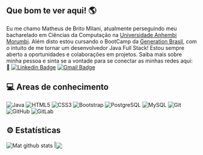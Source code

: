 ## Que bom te ver aqui! 🌎

Eu me chamo Matheus de Brito Milani, atualmente perseguindo meu bacharelado em Ciências da Computação na [Universidade Anhembi Morumbi](https://portal.anhembi.br).
Além disto estou cursando o BootCamp da [Generation Brasil](https://brazil.generation.org/sao-paulo/pessoa-desenvolvedora-web/), com o intuito de me tornar um desenvolvedor Java Full Stack!
Estou sempre aberto a oportunidades e colaborações em projetos. Saiba mais sobre minha pessoa e sinta se a vontade para se conectar as minhas redes aqui: 
🔗
[![Linkedin Badge](https://img.shields.io/badge/-MatheusMilani-blue?style=flat-square&logo=Linkedin&logoColor=white&link=https://www.linkedin.com/in/anirudhemmadi/)](https://www.linkedin.com/in/matheus-milani-287b781a4/)
[![Gmail Badge](https://img.shields.io/badge/-matheusdebritomilani@gmail.com-c14438?style=flat-square&logo=Gmail&logoColor=white&link=mailto:kanna6501@gmail.com)](matheusdebritomilani@gmail.com)
## 💻 Areas de conhecimento
![Java](https://img.shields.io/badge/-java-E34A86?style=flat-square&logo=java)
![HTML5](https://img.shields.io/badge/-HTML5-E34F26?style=flat-square&logo=html5&logoColor=white)
![CSS3](https://img.shields.io/badge/-CSS3-1572B6?style=flat-square&logo=css3)
![Bootstrap](https://img.shields.io/badge/-Bootstrap-563D7C?style=flat-square&logo=bootstrap)
![PostgreSQL](https://img.shields.io/badge/-PostgreSQL-336791?style=flat-square&logo=postgresql)
![MySQL](https://img.shields.io/badge/-MySQL-black?style=flat-square&logo=mysql)
![Git](https://img.shields.io/badge/-Git-black?style=flat-square&logo=git)
![GitHub](https://img.shields.io/badge/-GitHub-181717?style=flat-square&logo=github)
![GitLab](https://img.shields.io/badge/-GitLab-FCA121?style=flat-square&logo=gitlab)
## ⚙ Estatísticas
<img align="center" src= "https://github-readme-stats.vercel.app/api?username=MatheusBMilani&show_icons=true&theme=midnight-purple&line_height=27" alt="Mat github stats" /> |<img align="center" src="https://github-readme-stats.vercel.app/api/top-langs/?username=MatheusBMilani&theme=midnight-purple&hide_langs_below=1"/>
<!--
![Snake animation](https://github.com/MatheusBMilani/MatheusBMilani/blob/output/github-contribution-grid-snake.svg)
     

- 🔭 I’m currently working on ...
- 🌱 I’m currently learning ...
- 👯 I’m looking to collaborate on ...
- 🤔 I’m looking for help with ...
- 💬 Ask me about ...
- 📫 How to reach me: ...
- 😄 Pronouns: ...
- ⚡ Fun fact: ...
-->
